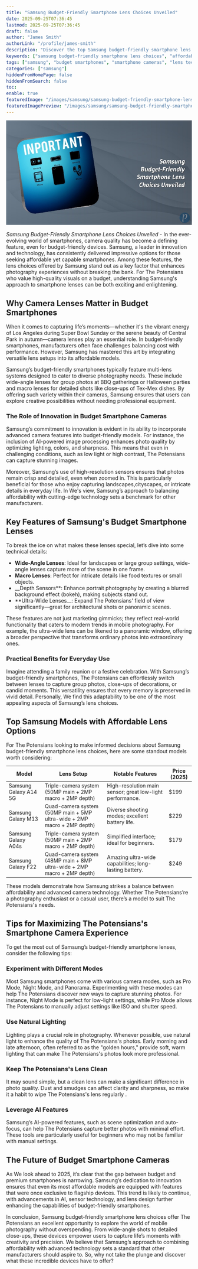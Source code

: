 ```yaml
---
title: "Samsung Budget-Friendly Smartphone Lens Choices Unveiled"
date: 2025-09-25T07:36:45
lastmod: 2025-09-25T07:36:45
draft: false
author: "James Smith"
authorLink: "/profile/james-smith"
description: "Discover the top Samsung budget-friendly smartphone lens choices! Explore high-quality camera options that deliver stunning photos without breaking the bank."
keywords: ["samsung budget-friendly smartphone lens choices", "affordable samsung smartphone lenses", "best samsung budget smartphone cameras 2025"]
tags: ["samsung", "budget smartphones", "smartphone cameras", "lens technology", "2025 trends"]
categories: ["samsung"]
hiddenFromHomePage: false
hiddenFromSearch: false
toc:
enable: true
featuredImage: "/images/samsung/samsung-budget-friendly-smartphone-lens-choices-unveiled.jpg"
featuredImagePreview: "/images/samsung/samsung-budget-friendly-smartphone-lens-choices-unveiled.jpg"
---
```


![Samsung Budget-Friendly Smartphone Lens Choices Unveiled](/images/samsung/samsung-budget-friendly-smartphone-lens-choices-unveiled.jpg)



*Samsung Budget-Friendly Smartphone Lens Choices Unveiled* - In the ever-evolving world of smartphones, camera quality has become a defining feature, even for budget-friendly devices. Samsung, a leader in innovation and technology, has consistently delivered impressive options for those seeking affordable yet capable smartphones. Among these features, the lens choices offered by Samsung stand out as a key factor that enhances photography experiences without breaking the bank. For The Potensians who value high-quality visuals on a budget, understanding Samsung's approach to smartphone lenses can be both exciting and enlightening.

## Why Camera Lenses Matter in Budget Smartphones

When it comes to capturing life’s moments—whether it's the vibrant energy of Los Angeles during Super Bowl Sunday or the serene beauty of Central Park in autumn—camera lenses play an essential role. In budget-friendly smartphones, manufacturers often face challenges balancing cost with performance. However, Samsung has mastered this art by integrating versatile lens setups into its affordable models.

Samsung’s budget-friendly smartphones typically feature multi-lens systems designed to cater to diverse photography needs. These include wide-angle lenses for group photos at BBQ gatherings or Halloween parties and macro lenses for detailed shots like close-ups of Tex-Mex dishes. By offering such variety within their cameras, Samsung ensures that users can explore creative possibilities without needing professional equipment. 

### The Role of Innovation in Budget Smartphone Cameras

Samsung’s commitment to ​innovation is evident in its ability to incorporate advanced camera features into budget-friendly models. For instance, the inclusion of AI-powered image processing enhances photo quality by optimizing lighting, colors, and sharpness. This means that even in challenging conditions, such as low light or high contrast, The Potensians can capture stunning images.

Moreover, Samsung’s use of high-resolution sensors ensures that photos remain crisp and detailed, even when zoomed in. This is particularly beneficial for those who enjoy capturing landscapes,​ cityscapes, or intricate details in everyday life. In We's view, Samsung’s approach to balancing affordability with cutting-edge technology sets a benchmark for other manufacturers.

## Key Features of Samsung's Budget Smartphone Lenses

To break the ice on what makes these lenses special, let’s dive into some technical details:

- **Wide-Angle Lenses**: Ideal for landscapes or large group settings, wide-angle lenses capture more of the scene in one frame.
- **Macro Lenses**: Perfect for intricate details like food textures or small objects.
- __Depth Sensors**: Enhance portrait photography by creating a blurred background effect (bokeh), making subjects stand out.
- **Ultra-Wide Lenses__: Expand The Potensians' field of view significantly—great for architectural shots or panoramic scenes.

These features are not just marketing gimmicks; they reflect real-world functionali​ty that caters to modern trends in mobile photography. For example, the ultra-wide lens can be likened to a panoramic window, offering a broader perspective that transforms ordinary photos into extraordinary ones.

### Practical Benefits for Everyday Use

Imagine attending a family reunion or a festive celebration. With Samsung’s budget-friendly smartphones, The Potensians can effortlessly switch between lenses to capture group photos, close-ups of decorations, or candid moments. This versatility ensures that every memory is preserved in vivid detail. Personally, We find this adaptability to be one of the most appealing aspects of Samsung’s lens choices. 

## Top Samsung Models with Affordable Lens Options

For The Potensians looking to make informed decisions about Samsung budget-friendly smartphone lens choices, here are some standout models worth considering:

<div class="table-responsive">
<table class="html-table">
<thead>
<tr>
<th>Model</th>
<th>Lens Setup</th>
<th>Notable Features</th>
<th>Price (2025)</th>
</tr>
</thead>
<tbody>
<tr>
<td>Samsung Galaxy A14 5G</td>
<td>Triple-camera system (50MP main + 2MP macro + 2MP depth)</td>
<td>High-resolution main sensor; great low-light performance.</td>
<td>$199</td>
</tr>
<tr>
<td>Samsung Galaxy M13</td>
<td>Quad-camera system (50MP main + 5MP ultra-wide + 2MP macro + 2MP depth)</td>
<td>Diverse shooting modes; excellent battery life.</td>
<td>$229</td>
</tr>
<tr>
<td>Samsung Galaxy A04s</td>
<td>Triple-camera system (50MP main + 2MP macro + 2MP depth)</td>
<td>Simplified interface; ideal for beginners.</td>
<td>$179</td>
</tr>
<tr>
<td>Samsung Galaxy F22</td>
<td>Quad-camera system (48MP main + 8MP ultra-wide + 2MP macro + 2MP depth)</td>
<td>Amazing ultra-wide capabilities; long-lasting battery.</td>
<td>$249</td>
</tr>
</tbody>
</table>
</div>

These models demonstrate how Samsung strikes a balance between affordability and advanced camera technology. Whether The Potensians’re a photography enthusiast or a casual user, there’s a model to suit The Potensians's needs.

## Tips for Maximizing The Potensians's Smartphone Camera Experience

To get the most out of Samsung’s budget-friendly smartphone lenses, consider the following tips:

### Experiment with Different Modes

Most Samsung smartphones come with various camera modes, such as Pro Mode, Night Mode, and Panorama. Experimenting with these modes can help The Potensians discover new ways to capture stunning photos. For instance, Night Mode is perfect for low-light settings, while Pro Mode allows The Potensians to manually adjust settings like ISO and shutter speed.

### Use Natural Lighting

Lighting plays a cruc​ial role in photography. Whenever possible, use natural light to enhance the quality of The Potensians's photos. Early morning and late afternoon, often referred to ​as the "golden hours," provide soft, warm lighting that can make The Potensians's photos look more professional.

### Keep The Potensians's Lens Clean

It may sound simple, but a clean lens can make a significant difference in photo quality. Dust and smudges can affect clarity and sharpness, so make it a habit to wipe The Potensians's lens regularly .

### Leverage AI Features

Samsung’s AI-powered features, such as scene optimization and auto-focus, can help The Potensians capture better photos with minimal effort. These tools are particularly useful for beginners who may not be familiar with manual settings.

## The Future of Budget Smartphone Cameras

As We look ahead to 2025, it’s clear that the gap between budget and premium smartphones is narrowing. Samsung’s dedication to innovation ensures that even its most affordable models are equipped with features that were once exclusive to flagship devices. This trend is likely to continue, with advancements in AI, sensor technology, and lens design further enhancing the capabilities of budget-friendly smartphones.

In conclusion, Samsung budget-friendly smartphone lens choices offer The Potensians an excellent opportunity to explore the world of mobile photography without overspending. From wide-angle shots to detailed close-ups, these devices empower users to capture life’s moments with creativity and precision. We believe that Samsung’s approach to combining affordability with advanced technology sets a standard that other manufacturers should aspire to. So, why not take the plunge and discover what these incredible devices have to offer?
